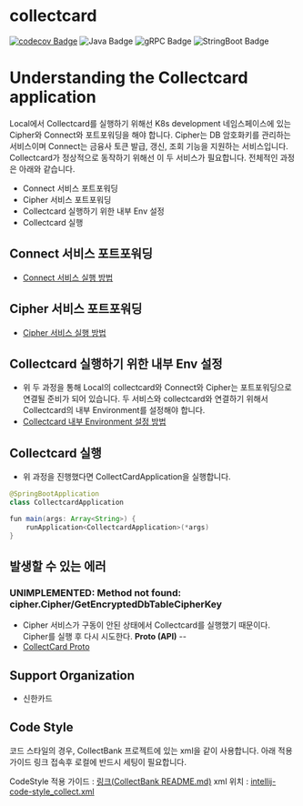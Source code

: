 # collectcard
[![codecov Badge](https://codecov.io/gh/Rainist/collectcard/branch/master/graph/badge.svg?token=BR9PE4VDH9)](https://codecov.io/gh/Rainist/collectcard)
![Java Badge](https://img.shields.io/badge/language-kotlin-brightgreen)
![gRPC Badge](https://img.shields.io/badge/Use-gRPC-2DA6B0)
![StringBoot Badge](https://img.shields.io/badge/SpringBoot-2.2.5.RELEASE-blue)

# Understanding the Collectcard application
Local에서 Collectcard를 실행하기 위해선 K8s development 네임스페이스에 있는 Cipher와 Connect와 포트포워딩을 해야 합니다. Cipher는 DB 암호화키를 관리하는 서비스이며 Connect는 금융사 토큰 발급, 갱신, 조회 기능을 지원하는 서비스입니다. Collectcard가 정상적으로 동작하기 위해선 이 두 서비스가 필요합니다. 전체적인 과정은 아래와 같습니다. 

- Connect 서비스 포트포워딩
- Cipher 서비스 포트포워딩
- Collectcard 실행하기 위한 내부 Env 설정
- Collectcard 실행


## Connect 서비스 포트포워딩
- [Connect 서비스 실행 방법](https://rainist.atlassian.net/wiki/spaces/API/pages/640647181/connect+grpc)

## Cipher 서비스 포트포워딩
- [Cipher 서비스 실행 방법](https://rainist.atlassian.net/wiki/spaces/API/pages/956956946/Cipher+grpc)

## Collectcard 실행하기 위한 내부 Env 설정
- 위 두 과정을 통해 Local의 collectcard와 Connect와 Cipher는 포트포워딩으로 연결될 준비가 되어 있습니다.  두 서비스와 collectcard와 연결하기 위해서 Collectcard의 내부 Environment를 설정해야 합니다. 
- [Collectcard 내부 Environment 설정 방법](https://rainist.atlassian.net/wiki/spaces/API/pages/956760153/Collectcard+Environment)

## Collectcard 실행
- 위 과정을 진행했다면 CollectCardApplication을 실행합니다. 

```java
@SpringBootApplication
class CollectcardApplication

fun main(args: Array<String>) {
    runApplication<CollectcardApplication>(*args)
}
```

## 발생할 수 있는 에러 

### UNIMPLEMENTED: Method not found: cipher.Cipher/GetEncryptedDbTableCipherKey 
- Cipher 서비스가 구동이 안된 상태에서 Collectcard를 실행했기 때문이다. Cipher를 실행 후 다시 시도한다. 
**Proto (API)**
--
- [CollectCard Proto](https://github.com/banksalad/idl/blob/master/protos/apis/v1/collectcard/collectcard.proto)


**Support Organization**
--
- 신한카드


**Code Style**  
-
코드 스타일의 경우, CollectBank 프로젝트에 있는 xml을 같이 사용합니다. 아래 적용가이드 링크 접속후 로컬에 반드시 세팅이 필요합니다.

CodeStyle 적용 가이드 : [링크(CollectBank README.md)](https://github.com/banksalad/collectbank#code-style, "google link")
xml 위치 : [intellij-code-style_collect.xml](https://github.com/banksalad/collectbank/blob/master/intellij-code-style_collect.xml, "google link")

